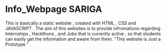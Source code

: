 # Info_Webpage SARIGA
This is basically a static website , created with HTML , CSS and JAVASCRIPT . The aim of this websites is to provide infromations regarding Internships , Hackthons , and Jobs  that is currently active , so that students can easily get the information and aware from them. "This website is Just a Prototype " .
